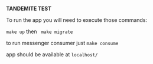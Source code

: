 **TANDEMITE TEST**

To run the app you will need to execute those commands:

``make up``
then `` make migrate``

to run messenger consumer just ``make consume``

app should be available at ``localhost/``